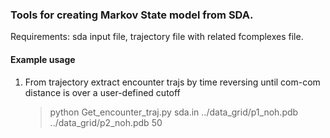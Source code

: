 ### Tools for creating Markov State model from SDA.
Requirements: sda input file, trajectory file with related fcomplexes file.

#### Example usage

1. From trajectory extract encounter trajs by time reversing until com-com distance is over a user-defined cutoff

   > python  Get_encounter_traj.py sda.in ../data_grid/p1_noh.pdb ../data_grid/p2_noh.pdb 50
